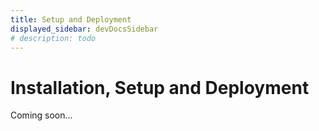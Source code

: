 ```yaml
---
title: Setup and Deployment
displayed_sidebar: devDocsSidebar
# description: todo
---
```


# Installation, Setup and Deployment

Coming soon…
